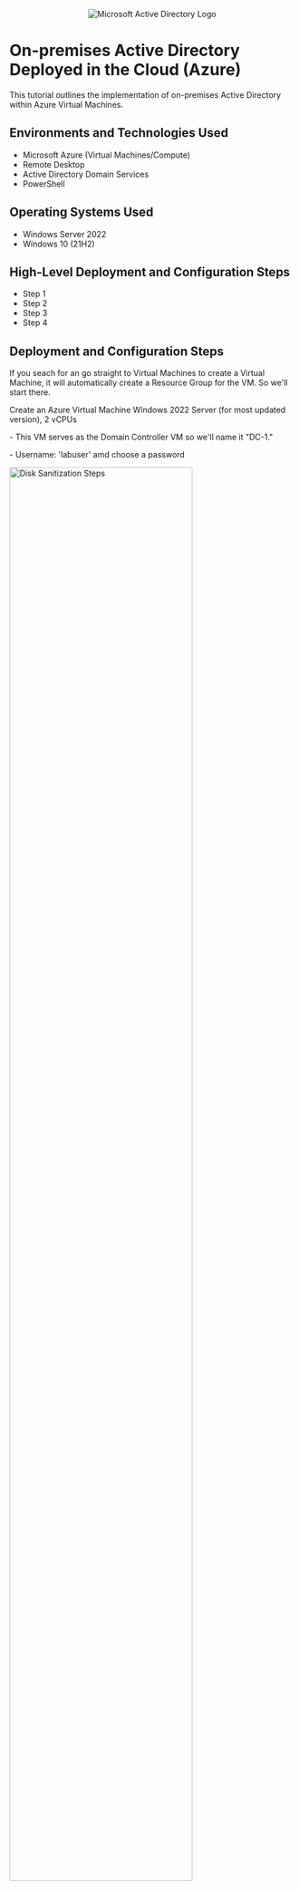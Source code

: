 <p align="center">
<img src="https://i.imgur.com/pU5A58S.png" alt="Microsoft Active Directory Logo"/>
</p>

<h1>On-premises Active Directory Deployed in the Cloud (Azure)</h1>
This tutorial outlines the implementation of on-premises Active Directory within Azure Virtual Machines.<br />


<h2>Environments and Technologies Used</h2>

- Microsoft Azure (Virtual Machines/Compute)
- Remote Desktop
- Active Directory Domain Services
- PowerShell

<h2>Operating Systems Used</h2>

- Windows Server 2022
- Windows 10 (21H2)

<h2>High-Level Deployment and Configuration Steps</h2>

- Step 1
- Step 2
- Step 3
- Step 4

<h2>Deployment and Configuration Steps</h2>

<p>
If you seach for an go straight to Virtual Machines to create a Virtual Machine, it will automatically create a Resource Group for the VM. So we'll start there. 
</p>

<p>
Create an Azure Virtual Machine Windows 2022 Server (for most updated version), 2 vCPUs
</p>
<p>
- This VM serves as the Domain Controller VM so we'll name it "DC-1." 
</p>
<p>
- Username: 'labuser' amd choose a password
</p>

<p>
<img src="https://i.imgur.com/WousP8v.png" height="80%" width="80%" alt="Disk Sanitization Steps"/>
</p>
<p>
<img src="https://i.imgur.com/ApcoWhJ.png" height="80%" width="80%" alt="Disk Sanitization Steps"/>
</p>

<p>
We will also create the guest/user VM simulating an external user logging into the directory. We'll call this VM "Client-1" and it will be on a Windows 10 with at least 2 vcups. We'll use the same username 'labuser' and password for simplicity.
</p>
<p>
<img src="https://i.imgur.com/fHX7ziX.png" height="80%" width="80%" alt="Disk Sanitization Steps"/>
</p>
<p>
<img src="https://i.imgur.com/W4Ehh4S.png" height="80%" width="80%" alt="Disk Sanitization Steps"/>
</p>

<p>
Make sure the virtual network for the Client-1 VM is the same as for the DC-1 VM. For this example the Virtual Network is 'AD-Lab-Vnet.' As your CLient-1 VM is creating, let's change the Networking Interface Controller (NIC) from 'dynamic' to 'static' for the Domain Controller VM. This means whether we turn off the desktop/unplug, the IP Configuration will not change for that server at all. Go to the DC-1 VM -> Networking -> "Networking Interface: dc1164 -> IP Configurations -> Select the IP configuration at bottom -> Click toggle from 'Dynamic' to 'Static' and then click 'Save.'
</p>
<p>
<img src="https://i.imgur.com/oamh45x.png" height="80%" width="80%" alt="Disk Sanitization Steps"/>
</p>
<p>
<img src="https://i.imgur.com/fk1cFq4.png" height="80%" width="80%" alt="Disk Sanitization Steps"/>
</p>
<p>
<img src="https://i.imgur.com/9hyjEuE.png" height="80%" width="80%" alt="Disk Sanitization Steps"/>
</p>
<p>
<img src="https://i.imgur.com/rXsvrRE.png" height="80%" width="80%" alt="Disk Sanitization Steps"/>
</p>
<p>
What we have now done is created a Virtual desktop computer with a Virtual network (separate from our actual computer), a network security group (NSG or firewall), a network interface card (NIC or virtual ethernet port), a public IP address, and a storage disk. For the osTicket demonstrations, we can now login as an administrator in one computer/network and a user in the other virtual computer/network (or vice versa), test connectivity between the networks, and confirm configurations of roles, departments, agents, teams, users, SLAs, and ensure help topics are in place via an admin and a user. Now we will create a second Virtual Machine using Windows Server 22 instead of Windows 10. This will simulate an admin logging in using a Active Directory Domain Server versus a guest user logging into an organizational portal from an external computer. When you get to the the Network page of the second virtual machine, make sure the Vnet is the same as the ADLab02 Vnet. 
<p> 
<br />

<h2>Create a second VM to represent external guest/user</h2>

<p>
Use the same Resource Group.
</p>
<p>
<img src="https://i.imgur.com/m2m7ppf.png" height="80%" width="80%" alt="Disk Sanitization Steps"/>
</p>
<p>
Create an Azure Virtual Machine Windows Server 22, 4 vCPUs
</p>
<p>
- Name the VM 'ADLab02'
</p>
<p>
- Username: 'jasonregj' amd choose a password
</p>

<p>
<img src="https://i.imgur.com/EUL1Qbz.png" height="80%" width="80%" alt="Disk Sanitization Steps"/>
</p>
<p>
<img src="https://i.imgur.com/IqIVw9f.png" height="80%" width="80%" alt="Disk Sanitization Steps"/>
</p>

<p>
Once you click the create button for your VM, you can view all the resources within the VM under the Resource Group "VMs_Lab02."
</p>
<p>
<img src="https://i.imgur.com/4hzXbO9.png" height="80%" width="80%" alt="Disk Sanitization Steps"/>
</p>
